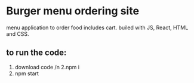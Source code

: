 # Burger menu ordering site

menu application to order food includes cart.
builed with JS, React, HTML and CSS.

## to run the code:
1. download code /n
2.npm i 
3. npm start
